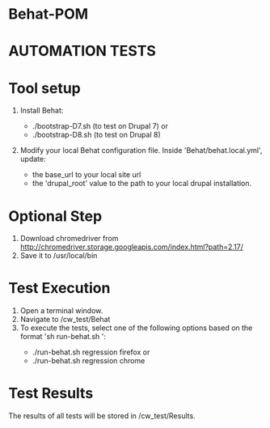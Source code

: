 # Behat-POM

AUTOMATION TESTS
======================

Tool setup
==========
1. Install Behat:
    - ./bootstrap-D7.sh (to test on Drupal 7)
    or
    - ./bootstrap-D8.sh (to test on Drupal 8)
    
2. Modify your local Behat configuration file. 
Inside 'Behat/behat.local.yml', update:
    - the base_url to your local site url
    - the 'drupal_root' value to the path to your local drupal installation.
       

Optional Step
=============
1. Download chromedriver from http://chromedriver.storage.googleapis.com/index.html?path=2.17/
2. Save it to /usr/local/bin


Test Execution
==============
1. Open a terminal window.
2. Navigate to <LOCAL DRUPAL INSTALL>/cw_test/Behat
3. To execute the tests, select one of the following options based on the format 'sh run-behat.sh <tag> <profile>':
    - ./run-behat.sh regression firefox
or
    - ./run-behat.sh regression chrome


Test Results
============
The results of all tests will be stored in <LOCAL DRUPAL INSTALL>/cw_test/Results.

